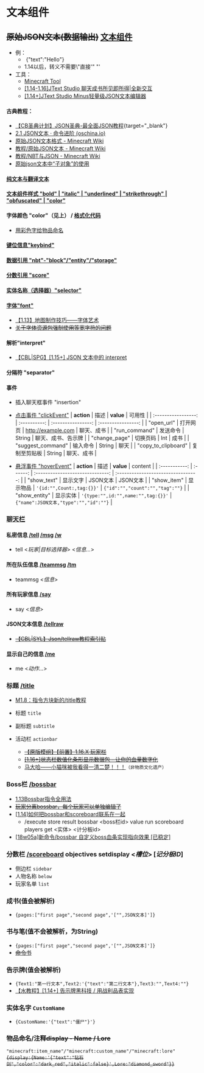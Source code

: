 # 文本组件

## ~~原始JSON文本(数据输出)~~ [文本组件](https://zh.minecraft.wiki/w/%E6%96%87%E6%9C%AC%E7%BB%84%E4%BB%B6)

- 例：
  - ​	{"text":"Hello"}
  - 1.14以后，转义不需要\\"直接'" "'
- 工具：
  - [Minecraft Tool](https://minecraft.tools/en/tellraw.php)
  - [[1.14-1.16]JText Studio 聊天成书所见即所得|全新交互](https://www.mcbbs.net/thread-986663-1-1.html)
  - [[1.14+]JText Studio Minus轻量级JSON文本编辑器](https://www.mcbbs.net/thread-1103385-1-1.html)
#### 古典教程：
  - [【CB圣典计划】JSON圣典-最全面JSON教程](/save/431678.html){target="_blank"}
  - [2.1 JSON文本 · 命令进阶 (oschina.io)](https://mc-command.oschina.io/command-tutorial/output/common-format/json/json.html)
  - [原始JSON文本格式 - Minecraft Wiki](https://zh.minecraft.wiki/w/%E6%96%87%E6%9C%AC%E7%BB%84%E4%BB%B6)
  - [教程/原始JSON文本 - Minecraft Wiki](https://zh.minecraft.wiki/w/Tutorial:%E6%96%87%E6%9C%AC%E7%BB%84%E4%BB%B6)
  - [教程/NBT与JSON - Minecraft Wiki](https://zh.minecraft.wiki/w/Tutorial:NBT%E4%B8%8EJSON)
  - [原始json文本中“子对象”的使用](/save/1076989.html)
#### [纯文本与翻译文本](https://zh.minecraft.wiki/w/%E6%96%87%E6%9C%AC%E7%BB%84%E4%BB%B6#%E7%BA%AF%E6%96%87%E6%9C%AC)
#### [文本组件样式 "bold" | "italic" | "underlined" | "strikethrough" | "obfuscated" | "color"](https://zh.minecraft.wiki/w/%E6%96%87%E6%9C%AC%E7%BB%84%E4%BB%B6#%E6%96%87%E6%9C%AC%E7%BB%84%E4%BB%B6%E6%A0%B7%E5%BC%8F)
#### 字体颜色 "color"（见上） / [格式化代码](https://zh.minecraft.wiki/w/%E6%A0%BC%E5%BC%8F%E5%8C%96%E4%BB%A3%E7%A0%81)
  - [用彩色字给物品命名](/resources/【1.14-1.16.1】用彩色字给物品命名%20_%20获取玩家头颅%20-%20Minecraft(我的世界)中文论坛%20-%20Powered%20by%20Discuz!.html)
#### [键位信息"keybind"](https://zh.minecraft.wiki/w/%E6%96%87%E6%9C%AC%E7%BB%84%E4%BB%B6#%E6%8C%89%E9%94%AE%E7%BB%91%E5%AE%9A)
#### [数据引用 "nbt"-"block"/"entity"/"storage"](https://zh.minecraft.wiki/w/%E6%96%87%E6%9C%AC%E7%BB%84%E4%BB%B6#NBT%E6%A0%87%E7%AD%BE%E5%80%BC)
#### [分数引用 "score"](https://zh.minecraft.wiki/w/%E6%96%87%E6%9C%AC%E7%BB%84%E4%BB%B6#%E8%AE%B0%E5%88%86%E6%9D%BF%E5%88%86%E6%95%B0)
#### [实体名称（选择器）"selector"](https://zh.minecraft.wiki/w/%E6%96%87%E6%9C%AC%E7%BB%84%E4%BB%B6#NBT%E6%A0%87%E7%AD%BE%E5%80%BC)
#### [字体"font"](https://zh.minecraft.wiki/w/%E6%96%87%E6%9C%AC%E7%BB%84%E4%BB%B6#%E5%AD%97%E4%BD%93)
  - [【1.13】地图制作技巧——字体艺术](/save/835539.html)
  - [~~关于字体资源包强制使用等宽字符的问题~~](/save/1275778.html)
#### 解析"interpret"
  - [【CBL|SPG】[1.15+] JSON 文本中的 interpret ](/save/921501.html)
#### 分隔符 "separator"


#### 事件

- 插入聊天框事件 "insertion"

- [点击事件 "clickEvent"](https://zh.minecraft.wiki/w/%E6%96%87%E6%9C%AC%E7%BB%84%E4%BB%B6#%E7%82%B9%E5%87%BB%E4%BA%8B%E4%BB%B6)
  |     **action**      |     描述     |     **value**      |       可用性       |
  | :-----------------: | :----------: | :----------------: | :----------------: |
  |     "open_url"      |   打开网页   | http://example.com |     聊天、成书     |
  |    "run_command"    |   发送命令   |       String       | 聊天、成书、告示牌 |
  |    "change_page"    |   切换页码   |        Int         |        成书        |
  |  "suggest_command"  |   输入命令   |       String       |        聊天        |
  | "copy_to_clipboard" | 复制至剪贴板 |       String       |     聊天、成书     |

- [悬浮事件 "hoverEvent"](https://zh.minecraft.wiki/w/%E6%96%87%E6%9C%AC%E7%BB%84%E4%BB%B6#%E6%82%AC%E5%81%9C%E4%BA%8B%E4%BB%B6)
  |  **action**   |   描述   |            **value**             |               content               |
  | :-----------: | :------: | :------------------------------: | :---------------------------------: |
  |  "show_text"  | 显示文字 |             JSON文本             |              JSON文本               |
  |  "show_item"  | 显示物品 |     `'{id:"",Count:,tag:{}}'`      |    `{"id":"","count":"","tag":""}`    |
  | "show_entity" | 显示实体 | `'{type:"",id:"",name:"",tag:{}}'` | `{"name":JSON文本,"type":"","id":""}` |

### [聊天栏](https://zh.minecraft.wiki/w/%E8%81%8A%E5%A4%A9)

#### 私密信息 [/tell](https://zh.minecraft.wiki/w/%E5%91%BD%E4%BB%A4/tell) [/msg](https://zh.minecraft.wiki/w/%E5%91%BD%E4%BB%A4/msg) [/w](https://zh.minecraft.wiki/w/%E5%91%BD%E4%BB%A4/w)

  - tell <*玩家\|目标选择器*> <*信息…*>

#### 所在队伍信息 [/teammsg](https://zh.minecraft.wiki/w/%E5%91%BD%E4%BB%A4/teammsg) [/tm](https://zh.minecraft.wiki/w/%E5%91%BD%E4%BB%A4/tm)

  - teammsg <*信息*>

#### 所有玩家信息 [/say](https://zh.minecraft.wiki/w/%E5%91%BD%E4%BB%A4/say)

  - say <*信息*>

#### JSON文本信息 [/tellraw](https://zh.minecraft.wiki/w/%E5%91%BD%E4%BB%A4/tellraw)
  - [~~【CBL|SYL】Json/tellraw教程索引贴~~](/save/205332.html)

#### 显示自己的信息 [/me](https://zh.minecraft.wiki/w/%E5%91%BD%E4%BB%A4/me)
  - me <*动作…*>

### 标题 [/title](https://zh.minecraft.wiki/w/%E5%91%BD%E4%BB%A4/title)
  - [M1.8：指令方块新的/title教程](/save/276456.html)

  - 标题 `title`

  - 副标题 `subtitle`

  - 活动栏 `actionbar`
    - [~~【原版模组】【前置】1.16.X 玩家栏~~](/save/1156574.html)
    - [~~[1.16+]状态栏数值化条形显示数据包 - 让你的血量数字化~~](/save/1209691.html)
    - [马大哈——小猫咪被我看得一清二楚！！！](/save/1047712.html)`（非物质文化遗产）`

### Boss栏 [/bossbar](https://zh.minecraft.wiki/w/%E5%91%BD%E4%BB%A4/bossbar)
  - [1.13Bossbar指令全用法](/save/781746.html)
  - [~~玩家分离bossbar，每个玩家可以单独编辑了~~](/save/1179992.html)
  - [[1.14]如何把bossbar和scoreboard联系在一起](/save/864877.html)
    - /execute store result bossbar <boss栏id> value run scoreboard players get <实体> <计分板id>
  - [[18w05a]新命令/bossbar 自定义boss血条实现指向效果 [已稳定]](/save/778336.html)

### 分数栏 [/scoreboard](#scoreboard) objectives setdisplay <*槽位*> [*记分板ID*]
  - 侧边栏 `sidebar`
  - 人物名称 `below`
  - 玩家名单 `list`

### 成书(值会被解析) 
  - `{pages:["first page","second page",'["",JSON文本]']}`

### 书与笔(值不会被解析，为String)
  - `{pages:["first page","second page",'["",JSON文本]']}`
  - [~~命令书~~](/save/1190418.html)

### 告示牌(值会被解析)
  - `{Text1:"第一行文本",Text2:'{"text":"第二行文本"},Text3:"",Text4:""}`
  - [【水教程】[1.14+] 告示牌黑科技 / 用战利品表实现 ](/save/1101560.html)

### 实体名字 `CustomName`
  - `{CustomName:'{"text":"僵尸"}'}`

### 物品命名/注释~~display - Name / Lore~~ 
`"minecraft:item_name"/"minecraft:custom_name"/"minecraft:lore"`  
~~`{display:{Name:'{"text":"钻石剑","color":"dark_red","italic":false}',Lore:"diamond_sword"}}`~~
